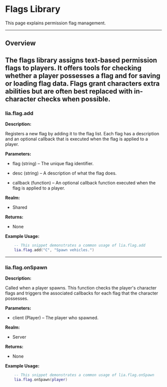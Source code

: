 # Flags Library

This page explains permission flag management.

---

## Overview

The flags library assigns text-based permission flags to players. It offers tools for checking whether a player possesses a flag and for saving or loading flag data. Flags grant characters extra abilities but are often best replaced with in-character checks when possible.
---

### lia.flag.add
**Description:**

Registers a new flag by adding it to the flag list.
Each flag has a description and an optional callback that is executed when the flag is applied to a player.

**Parameters:**

* flag (string) – The unique flag identifier.

* desc (string) – A description of what the flag does.

* callback (function) – An optional callback function executed when the flag is applied to a player.

**Realm:**

* Shared

**Returns:**

* None

**Example Usage:**

```lua
    -- This snippet demonstrates a common usage of lia.flag.add
    lia.flag.add("C", "Spawn vehicles.")
```

---

### lia.flag.onSpawn
**Description:**

Called when a player spawns. This function checks the player's character flags and triggers
the associated callbacks for each flag that the character possesses.

**Parameters:**

* client (Player) – The player who spawned.

**Realm:**

* Server

**Returns:**

* None

**Example Usage:**

```lua
    -- This snippet demonstrates a common usage of lia.flag.onSpawn
    lia.flag.onSpawn(player)
```

